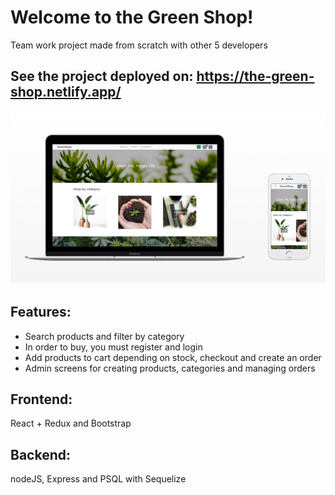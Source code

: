 # Welcome to the Green Shop!

Team work project made from scratch with other 5 developers 

## See the project deployed on: https://the-green-shop.netlify.app/

![Main preview](previews/main.png)

## Features:

   - Search products and filter by category
   - In order to buy, you must register and login
   - Add products to cart depending on stock, checkout and create an order
   - Admin screens for creating products, categories and managing orders

## Frontend: 

React + Redux and Bootstrap

## Backend: 

nodeJS, Express and PSQL with Sequelize
